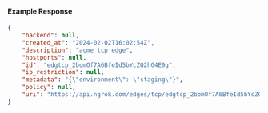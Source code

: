 <!-- Code generated for API Clients. DO NOT EDIT. -->

#### Example Response

```json
{
	"backend": null,
	"created_at": "2024-02-02T16:02:54Z",
	"description": "acme tcp edge",
	"hostports": null,
	"id": "edgtcp_2bomOf7A6BfeId5bYcZQ2hG4E9g",
	"ip_restriction": null,
	"metadata": "{\"environment\": \"staging\"}",
	"policy": null,
	"uri": "https://api.ngrok.com/edges/tcp/edgtcp_2bomOf7A6BfeId5bYcZQ2hG4E9g"
}
```
